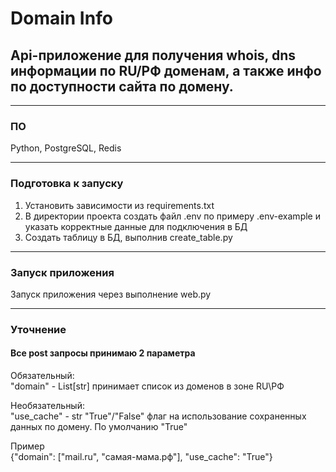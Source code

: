 # Domain Info

## Api-приложение для получения whois, dns информации по RU/РФ доменам, а также инфо по доступности сайта по домену.
***

### ПО
Python, PostgreSQL, Redis
***

### Подготовка к запуску
1. Установить зависимости из requirements.txt
2. В директории проекта создать файл .env по примеру .env-example и указать корректные данные для подключения в БД
3. Создать таблицу в БД, выполнив create_table.py
***

### Запуск приложения
Запуск приложения через выполнение web.py
***

### Уточнение
#### Все post запросы принимаю 2 параметра  

Обязательный:  
"domain" - List[str] принимает список из доменов в зоне RU\РФ  

Необязательный:  
"use_cache" - str "True"/"False" флаг на использование сохраненных данных по домену. По умолчанию "True"

Пример  
{"domain": ["mail.ru", "самая-мама.рф"], "use_cache": "True"}